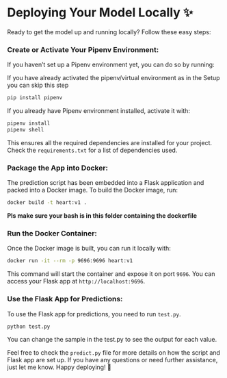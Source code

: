 # Deploying Your Model Locally ✨

Ready to get the model up and running locally? Follow these easy steps:

### **Create or Activate Your Pipenv Environment:**

If you haven’t set up a Pipenv environment yet, you can do so by running:

If you have already activated the pipenv/virtual environment as in the Setup you can skip this step

```bash
pip install pipenv
```

If you already have Pipenv environment installed, activate it with:

```bash
pipenv install
pipenv shell
```

This ensures all the required dependencies are installed for your project. Check the `requirements.txt` for a list of dependencies used.

### **Package the App into Docker:**

The prediction script has been embedded into a Flask application and packed into a Docker image. To build the Docker image, run:

```bash
docker build -t heart:v1 .
```

**Pls make sure your bash is in this folder containing the dockerfile**

### **Run the Docker Container:**

Once the Docker image is built, you can run it locally with:

```bash
docker run -it --rm -p 9696:9696 heart:v1
```

This command will start the container and expose it on port `9696`. You can access your Flask app at `http://localhost:9696`.

### **Use the Flask App for Predictions:**

To use the Flask app for predictions, you need to run `test.py`.

```python
python test.py
```

You can change the sample in the test.py to see the output for each value.

Feel free to check the `predict.py` file for more details on how the script and Flask app are set up. If you have any questions or need further assistance, just let me know. Happy deploying! 🎉
